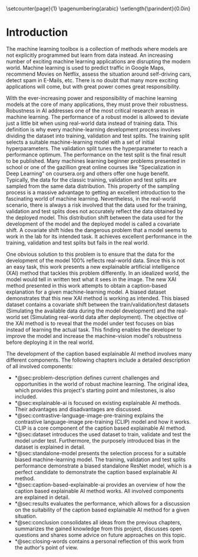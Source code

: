 \setcounter{page}{1}
\pagenumbering{arabic}
\setlength{\parindent}{0.0in}

# Introduction
<!--- What is machine learning? How does it impact the world? -->
The machine learning toolbox is a collection of methods where models are not explicitly programmed but learn from data instead. An increasing number of exciting machine learning applications are disrupting the modern world. Machine learning is used to predict traffic in Google Maps, recommend Movies on Netflix, assess the situation around self-driving cars, detect spam in E-Mails, etc. There is no doubt that many more exciting applications will come, but with great power comes great responsibility.

<!--- What is the problem? -->
<!-- Robustness: https://vectorinstitute.ai/2022/03/29/machine-learning-robustness-new-challenges-and-approaches/ -->
<!-- "Robustness" refers to a model's ability to resist being fooled. -->
With the ever-increasing power and responsibility of machine learning models at the core of many applications, they must prove their robustness. Robustness in AI addresses one of the most critical research areas in machine learning. The performance of a robust model is allowed to deviate just a little bit when using real-world data instead of training data. This definition is why every machine-learning development process involves dividing the dataset into training, validation and test splits. The training split selects a suitable machine-learning model with a set of initial hyperparameters. The validation split tunes the hyperparameter to reach a performance optimum. The performance on the test split is the final result to be published. Many machines learning beginner problems presented in school or one of the gazillion great online courses like "Specialization in Deep Learning" on coursera.org and others offer one huge benefit. Typically, the data for the classic training, validation and test splits are sampled from the same data distribution. This property of the sampling process is a massive advantage to getting an excellent introduction to the fascinating world of machine learning. Nevertheless, in the real-world scenario, there is always a risk involved that the data used for the training, validation and test splits does not accurately reflect the data obtained by the deployed model. This distribution shift between the data used for the development of the model and the deployed model is called a covariate shift. A covariate shift hides the dangerous problem that a model seems to work in the lab for its intended task. It achieves excellent performance in the training, validation and test splits but fails in the real world.

<!--- What is our solution approach? -->
<!--- Describe the idea -->
One obvious solution to this problem is to ensure that the data for the development of the model 100% reflects real-world data. Since this is not an easy task, this work presents a new explainable artificial intelligence (XAI) method that tackles this problem differently. In an idealized world, the model would tell in written text what it sees in the image. The new XAI method presented in this work attempts to obtain a caption-based explanation for a given machine-learning model. A biased dataset demonstrates that this new XAI method is working as intended. This biased dataset contains a covariate shift between the train/validation/test datasets (Simulating the available data during the model development) and the real-world set (Simulating real-world data after deployment). The objective of the XAI method is to reveal that the model under test focuses on bias instead of learning the actual task. This finding enables the developer to improve the model and increase the machine-vision model's robustness before deploying it in the real world.

<!--- Overview chapters -->
The development of the caption based explainable AI method involves many different components. The following chapters include a detailed description of all involved components:

- \*@sec:problem-description defines current challenges and opportunities in the world of robust machine learning. The original idea, which provides this project's starting point and milestones, is also included.
- \*@sec:explainable-ai is focused on existing explainable AI methods. Their advantages and disadvantages are discussed.
- \*@sec:contrastive-language-image-pre-training explains the contrastive language-image pre-training (CLIP) model and how it works. CLIP is a core component of the caption based explainable AI method.
- \*@sec:dataset introduces the used dataset to train, validate and test the model under test. Furthermore, the purposely introduced bias in the dataset is explained in detail. 
- \*@sec:standalone-model presents the selection process for a suitable biased machine-learning model. The training, validation and test splits performance demonstrate a biased standalone ResNet model, which is a perfect candidate to demonstrate the caption based explainable AI method.
- \*@sec:caption-based-explainable-ai provides an overview of how the caption based explainable AI method works. All involved components are explained in detail.
- \*@sec:results evaluates the performance, which allows for a discussion on the suitability of the caption based explainable AI method for a given situation.
- \*@sec:conclusion consolidates all ideas from the previous chapters, summarizes the gained knowledge from this project, discusses open questions and shares some advice on future approaches on this topic.
- \*@sec:closing-words contains a personal reflection of this work from the author's point of view.
